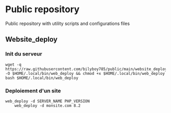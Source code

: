 # Public repository

Public repository with utility scripts and configurations files

## Website_deploy
### Init du serveur

```
wget -q https://raw.githubusercontent.com/bilyboy785/public/main/website_deploy/web_deploy.sh -O $HOME/.local/bin/web_deploy && chmod +x $HOME/.local/bin/web_deploy
bash $HOME/.local/bin/web_deploy
```

### Deploiement d'un site
```
web_deploy -d SERVER_NAME PHP_VERSION
    web_deploy -d monsite.com 8.2
```